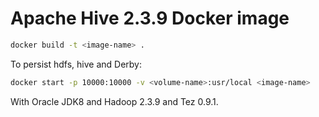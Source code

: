 # Apache Hive 2.3.9 Docker image

```bash
docker build -t <image-name> .
```

To persist hdfs, hive and Derby:

```bash
docker start -p 10000:10000 -v <volume-name>:usr/local <image-name>
```

With Oracle JDK8 and Hadoop 2.3.9 and Tez 0.9.1.
